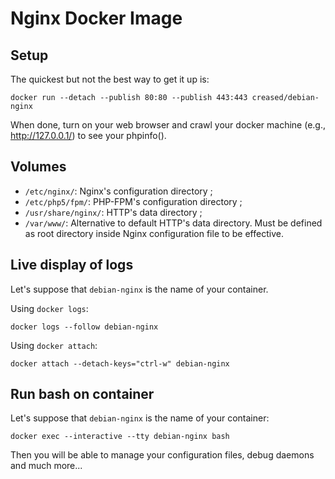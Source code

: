 <!--[metadata]>
+++
title = "Nginx Docker Image"
description = "PHP-FPM and Nginx Docker Image based on Debian"
author = "Baptiste MOINE <bap.moine.86@gmail.com>"
keywords = ["debian, jessie, 8, nginx, http, fpm, php, web, docker"]
+++
<![end-metadata]-->

Nginx Docker Image
==================

## Setup ##

The quickest but not the best way to get it up is:

```{r, engine='bash', count_lines}
docker run --detach --publish 80:80 --publish 443:443 creased/debian-nginx
```

When done, turn on your web browser and crawl your docker machine (e.g., http://127.0.0.1/) to see your phpinfo().

## Volumes ##

- `/etc/nginx/`: Nginx's configuration directory ;
- `/etc/php5/fpm/`: PHP-FPM's configuration directory ;
- `/usr/share/nginx/`: HTTP's data directory ;
- `/var/www/`: Alternative to default HTTP's data directory. Must be defined as root directory inside Nginx configuration file to be effective.

## Live display of logs ##

Let's suppose that `debian-nginx` is the name of your container.

Using `docker logs`:

```{r, engine='bash', count_lines}
docker logs --follow debian-nginx
```

Using `docker attach`:

```{r, engine='bash', count_lines}
docker attach --detach-keys="ctrl-w" debian-nginx
```

## Run bash on container ##

Let's suppose that `debian-nginx` is the name of your container:

```{r, engine='bash', count_lines}
docker exec --interactive --tty debian-nginx bash
```

Then you will be able to manage your configuration files, debug daemons and much more...